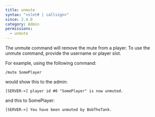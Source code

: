 ```yaml
---
title: unmute
syntax: "<slot# | callsign>"
since: 2.4.0
category: Admin
permissions:
  - unmute
---
```


The unmute command will remove the mute from a player. To use the unmute command, provide the username or player slot.

For example, using the following command:

```
/mute SomePlayer
```

would show this to the admin:

```
[SERVER->] player id #0 "SomePlayer" is now unmuted.
```

and this to SomePlayer:

```
[SERVER->] You have been unmuted by BobTheTank.
```
